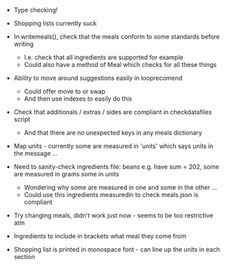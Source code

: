 * Type checking!
* Shopping lists currently suck

* In writemeals(), check that the meals conform to some standards before writing
    - I.e. check that all ingredients are supported for example
    - Could also have a method of Meal which checks for all these things
* Ability to move around suggestions easily in looprecomend
    - Could offer move to or swap
    - And then use indexes to easily do this
* Check that additionals / extras / sides are compliant in checkdatafiles script
    - And that there are no unexpected keys in any meals dictionary
* Map units - currently some are measured in 'units' which says units in the message ...
* Need to sanity-check ingredients file: beans e.g. have sum = 202, some are measured in grams some in units
    - Wondering why some are measured in one and some in the other ...
    - Could use this ingredients measuredin to check meals.json is compliant
* Try changing meals, didn't work just now - seems to be too restrictive atm
* Ingredients to include in brackets what meal they come from
* Shopping list is printed in monospace font - can line up the units in each section
